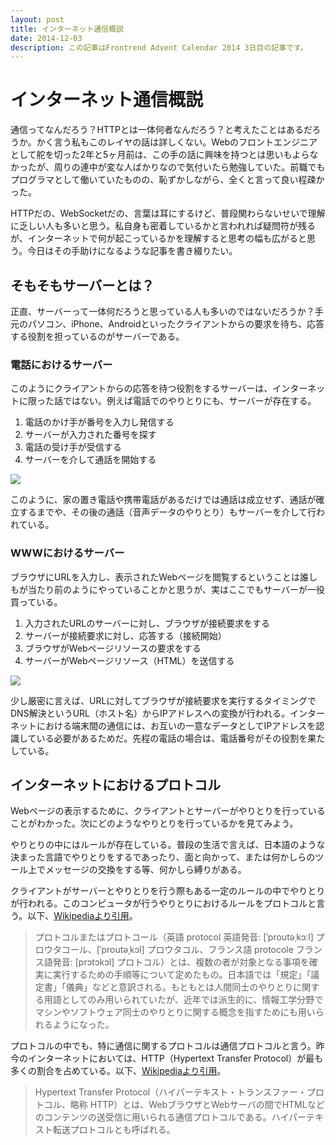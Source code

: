 ```yaml
---
layout: post
title: インターネット通信概説
date: 2014-12-03
description: この記事はFrontrend Advent Calendar 2014 3日目の記事です。
---
```


# インターネット通信概説

通信ってなんだろう？HTTPとは一体何者なんだろう？と考えたことはあるだろうか。かく言う私もこのレイヤの話は詳しくない。Webのフロントエンジニアとして舵を切った2年と5ヶ月前は、この手の話に興味を持つとは思いもよらなかったが、周りの連中が変な人ばかりなので気付いたら勉強していた。前職でもプログラマとして働いていたものの、恥ずかしながら、全くと言って良い程疎かった。

HTTPだの、WebSocketだの、言葉は耳にするけど、普段関わらないせいで理解に乏しい人も多いと思う。私自身も密着しているかと言われれば疑問符が残るが、インターネットで何が起こっているかを理解すると思考の幅も広がると思う。今日はその手助けになるような記事を書き綴りたい。

## そもそもサーバーとは？

正直、サーバーって一体何だろうと思っている人も多いのではないだろうか？手元のパソコン、iPhone、Androidといったクライアントからの要求を待ち、応答する役割を担っているのがサーバーである。

### 電話におけるサーバー

このようにクライアントからの応答を待つ役割をするサーバーは、インターネットに限った話ではない。例えば電話でのやりとりにも、サーバーが存在する。

1. 電話のかけ手が番号を入力し発信する
2. サーバーが入力された番号を探す
3. 電話の受け手が受信する
4. サーバーを介して通話を開始する

![]('/img/posts/what-is-internet/network1.gif)

このように、家の置き電話や携帯電話があるだけでは通話は成立せず、通話が確立するまでや、その後の通話（音声データのやりとり）もサーバーを介して行われている。

### WWWにおけるサーバー

ブラウザにURLを入力し、表示されたWebページを閲覧するということは誰しもが当たり前のようにやっていることかと思うが、実はここでもサーバーが一役買っている。

1. 入力されたURLのサーバーに対し、ブラウザが接続要求をする
2. サーバーが接続要求に対し、応答する（接続開始）
3. ブラウザがWebページリソースの要求をする
4. サーバーがWebページリソース（HTML）を送信する

![]('/img/posts/what-is-internet/network2.gif)

少し厳密に言えば、URLに対してブラウザが接続要求を実行するタイミングでDNS解決というURL（ホスト名）からIPアドレスへの変換が行われる。インターネットにおける端末間の通信には、お互いの一意なデータとしてIPアドレスを認識している必要があるためだ。先程の電話の場合は、電話番号がその役割を果たしている。

## インターネットにおけるプロトコル

Webページの表示するために、クライアントとサーバーがやりとりを行っていることがわかった。次にどのようなやりとりを行っているかを見てみよう。

やりとりの中にはルールが存在している。普段の生活で言えば、日本語のような決まった言語でやりとりをするであったり、面と向かって、または何かしらのツール上でメッセージの交換をする等、何かしら縛りがある。

クライアントがサーバーとやりとりを行う際もある一定のルールの中でやりとりが行われる。このコンピュータが行うやりとりにおけるルールをプロトコルと言う。以下、[Wikipediaより引用](http://ja.wikipedia.org/wiki/%E3%83%97%E3%83%AD%E3%83%88%E3%82%B3%E3%83%AB)。

>プロトコルまたはプロトコール（英語 protocol 英語発音: [ˈproutəˌkɔːl] プロウタコール、[ˈproutəˌkɔl] プロウタコル、フランス語 protocole フランス語発音: [prɔtɔkɔl] プロトコル）とは、複数の者が対象となる事項を確実に実行するための手順等について定めたもの。日本語では「規定」「議定書」「儀典」などと意訳される。もともとは人間同士のやりとりに関する用語としてのみ用いられていたが、近年では派生的に、情報工学分野でマシンやソフトウェア同士のやりとりに関する概念を指すためにも用いられるようになった。

プロトコルの中でも、特に通信に関するプロトコルは通信プロトコルと言う。昨今のインターネットにおいては、HTTP（Hypertext Transfer Protocol）が最も多くの割合を占めている。以下、[Wikipediaより引用](http://ja.wikipedia.org/wiki/Hypertext_Transfer_Protocol)。

>Hypertext Transfer Protocol（ハイパーテキスト・トランスファー・プロトコル、略称 HTTP）とは、WebブラウザとWebサーバの間でHTMLなどのコンテンツの送受信に用いられる通信プロトコルである。ハイパーテキスト転送プロトコルとも呼ばれる。

